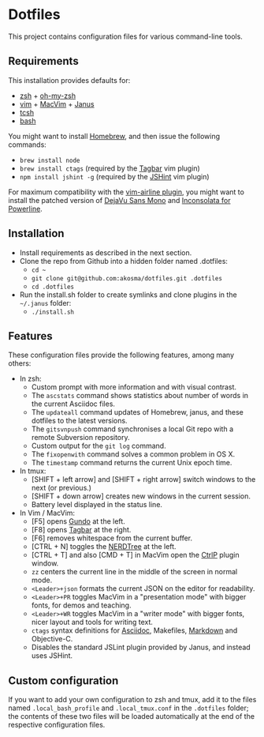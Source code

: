 # Dotfiles

This project contains configuration files for various command-line
tools.

## Requirements

This installation provides defaults for:

- [zsh][zsh] + [oh-my-zsh][ohmyzsh]
- [vim][vim] + [MacVim][macvim] + [Janus][janus]
- [tcsh][tcsh]
- [bash][bash]

You might want to install [Homebrew][homebrew], and then issue the
following commands:

- `brew install node`
- `brew install ctags` (required by the [Tagbar][tagbar] vim plugin)
- `npm install jshint -g` (required by the [JSHint][jshint] vim plugin)

For maximum compatibility with the [vim-airline plugin][airline], you
might want to install the patched version of [DejaVu Sans
Mono][dejavusans] and [Inconsolata for Powerline][dejavusans].

## Installation

- Install requirements as described in the next section.
- Clone the repo from Github into a hidden folder named .dotfiles:
    - `cd ~`
    - `git clone git@github.com:akosma/dotfiles.git .dotfiles`
    - `cd .dotfiles`
- Run the install.sh folder to create symlinks and clone plugins in the
  `~/.janus` folder:
    - `./install.sh`

## Features

These configuration files provide the following features, among many
others:

- In zsh:
    - Custom prompt with more information and with visual contrast.
    - The `ascstats` command shows statistics about number of words in
      the current Asciidoc files.
    - The `updateall` command updates of Homebrew, janus, and these
      dotfiles to the latest versions.
    - The `gitsvnpush` command synchronises a local Git repo with a
      remote Subversion repository.
    - Custom output for the `git log` command.
    - The `fixopenwith` command solves a common problem in OS X.
    - The `timestamp` command returns the current Unix epoch time.
- In tmux:
    - [SHIFT + left arrow] and [SHIFT + right arrow] switch windows to
      the next (or previous.)
    - [SHIFT + down arrow] creates new windows in the current session.
    - Battery level displayed in the status line.
- In Vim / MacVim:
    - [F5] opens [Gundo][gundo] at the left.
    - [F8] opens [Tagbar][tagbar] at the right.
    - [F6] removes whitespace from the current buffer.
    - [CTRL + N] toggles the [NERDTree][nerdtree] at the left.
    - [CTRL + T] and also [CMD + T] in MacVim open the [CtrlP][ctrlp]
      plugin window.
    - `zz` centers the current line in the middle of the screen in
      normal mode.
    - `<Leader>+json` formats the current JSON on the editor for
      readability.
    - `<Leader>+PR` toggles MacVim in a "presentation mode" with bigger
      fonts, for demos and teaching.
    - `<Leader>+WR` toggles MacVim in a "writer mode" with bigger fonts,
      nicer layout and tools for writing text.
    - `ctags` syntax definitions for [Asciidoc][asciidoc], Makefiles,
      [Markdown][markdown] and Objective-C.
    - Disables the standard JSLint plugin provided by Janus, and instead
      uses JSHint.

## Custom configuration

If you want to add your own configuration to zsh and tmux, add it to the
files named `.local_bash_profile` and `.local_tmux.conf` in the
`.dotfiles` folder; the contents of these two files will be loaded
automatically at the end of the respective configuration files.


[airline]:https://github.com/bling/vim-airline
[asciidoc]:http://www.methods.co.nz/asciidoc/
[bash]:http://en.wikipedia.org/wiki/Bash_(Unix_shell)
[ctrlp]:https://github.com/kien/ctrlp.vim
[dejavusans]:https://github.com/powerline/fonts
[gundo]:http://sjl.bitbucket.org/gundo.vim/
[homebrew]:http://brew.sh
[janus]:https://github.com/carlhuda/janus
[jshint]:https://github.com/Shutnik/jshint2.vim
[macvim]:https://github.com/b4winckler/macvim
[markdown]:http://daringfireball.net/projects/markdown/
[nerdtree]:https://github.com/scrooloose/nerdtree
[ohmyzsh]:https://github.com/robbyrussell/oh-my-zsh
[tagbar]:https://majutsushi.github.io/tagbar/
[tcsh]:http://www.tcsh.org/
[vim]:http://www.vim.org/
[zsh]:http://www.zsh.org/

